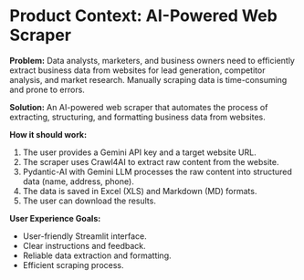 # Product Context: AI-Powered Web Scraper

**Problem:** Data analysts, marketers, and business owners need to efficiently extract business data from websites for lead generation, competitor analysis, and market research. Manually scraping data is time-consuming and prone to errors.

**Solution:** An AI-powered web scraper that automates the process of extracting, structuring, and formatting business data from websites.

**How it should work:**

1.  The user provides a Gemini API key and a target website URL.
2.  The scraper uses Crawl4AI to extract raw content from the website.
3.  Pydantic-AI with Gemini LLM processes the raw content into structured data (name, address, phone).
4.  The data is saved in Excel (XLS) and Markdown (MD) formats.
5.  The user can download the results.

**User Experience Goals:**

*   User-friendly Streamlit interface.
*   Clear instructions and feedback.
*   Reliable data extraction and formatting.
*   Efficient scraping process.
